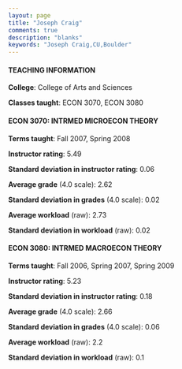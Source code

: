 ```yaml
---
layout: page
title: "Joseph Craig" 
comments: true
description: "blanks"
keywords: "Joseph Craig,CU,Boulder"
---
```

<head>
<script src="https://ajax.googleapis.com/ajax/libs/jquery/2.1.3/jquery.min.js"></script>
<script src="https://dl.dropboxusercontent.com/s/pc42nxpaw1ea4o9/highcharts.js?dl=0"></script>
<!-- <script src="../assets/js/highcharts.js"></script> -->
<style type="text/css">@font-face {
	font-family: "Bebas Neue";
	src: url(https://www.filehosting.org/file/details/544349/BebasNeue Regular.otf) format("opentype");
	}
	h1.Bebas { 
		font-family: "Bebas Neue", Verdana, Tahoma;
	}
</style>
</head>
	   
#### TEACHING INFORMATION

**College**: College of Arts and Sciences

**Classes taught**: ECON 3070, ECON 3080

#### ECON 3070: INTRMED MICROECON THEORY

**Terms taught**: Fall 2007, Spring 2008

**Instructor rating**: 5.49

**Standard deviation in instructor rating**: 0.06

**Average grade** (4.0 scale): 2.62

**Standard deviation in grades** (4.0 scale): 0.02

**Average workload** (raw): 2.73

**Standard deviation in workload** (raw): 0.02

#### ECON 3080: INTRMED MACROECON THEORY

**Terms taught**: Fall 2006, Spring 2007, Spring 2009

**Instructor rating**: 5.23

**Standard deviation in instructor rating**: 0.18

**Average grade** (4.0 scale): 2.66

**Standard deviation in grades** (4.0 scale): 0.06

**Average workload** (raw): 2.2

**Standard deviation in workload** (raw): 0.1

